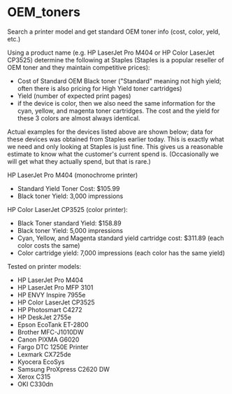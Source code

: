 # OEM_toners
Search a printer model and get standard OEM toner info (cost, color, yeld, etc.)

Using a product name (e.g. HP LaserJet Pro M404 or HP Color LaserJet CP3525) determine the following at Staples (Staples is a popular reseller of OEM toner and they maintain competitive prices):
 - Cost of Standard OEM Black toner ("Standard" meaning not high yield; often there is also pricing for High Yield toner cartridges)
 - Yield (number of expected print pages)
 - if the device is color, then we also need the same information for the cyan, yellow, and magenta toner cartridges. The cost and the yield for these 3 colors are almost always identical.

Actual examples for the devices listed above are shown below; data for these devices was obtained from Staples earlier today. This is exactly what we need and only looking at Staples is just fine. This gives us a reasonable estimate to know what the customer's current spend is. (Occasionally we will get what they actually spend, but that is rare.)

HP LaserJet Pro M404 (monochrome printer)
 - Standard Yield Toner Cost: $105.99
 - Black toner Yield: 3,000 impressions

HP Color LaserJet CP3525 (color printer):
 - Black Toner standard Yield: $158.89
 - Black toner Yield: 5,000 impressions
 - Cyan, Yellow, and Magenta standard yield cartridge cost: $311.89 (each color costs the same)
 - Color cartridge yield: 7,000 impressions (each color has the same yield)

Tested on printer models:
 - HP LaserJet Pro M404
 - HP LaserJet Pro MFP 3101
 - HP ENVY Inspire 7955e
 - HP Color LaserJet CP3525
 - HP Photosmart C4272
 - HP DeskJet 2755e
 - Epson EcoTank ET-2800
 - Brother MFC-J1010DW
 - Canon PIXMA G6020
 - Fargo DTC 1250E Printer
 - Lexmark CX725de
 - Kyocera EcoSys
 - Samsung ProXpress C2620 DW
 - Xerox C315
 - OKI C330dn
